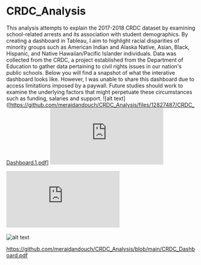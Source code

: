 # CRDC_Analysis
This analysis attempts to explain the 2017-2018 CRDC dataset by examining school-related arrests and its association with student demographics. By creating a dashboard in Tableau, I aim to highlight racial disparities of minority groups such as American Indian and Alaska Native, Asian, Black, Hispanic, and Native Hawaiian/Pacific Islander individuals. Data was collected from the CRDC, a project established from the Department of Education to gather data pertaining to civil rights issues in our nation's public schools. Below you will find a snapshot of what the interative dashboard looks like. However, I was unable to share this dashboard due to access limitations imposed by a paywall. Future studies should work to examine the underlying factors that might perpetuate these circumstances such as funding, salaries and support.
![alt text]([https://github.com/meraidandouch/CRDC_Analysis/files/12827487/CRDC_Dashboard.1.pdf]
![alt text](https://github.com/meraidandouch/CRDC_Analysis/blob/main/CRDC_Dashboard.pdf)

![alt text](https://github.com/meraidandouch/CRDC_Analysis/blob/main/CRDC_Dashboard.pdf?raw=true)

![alt text](https://github.com/[username]/[reponame]/blob/[branch]/image.jpg?raw=true)

https://github.com/meraidandouch/CRDC_Analysis/blob/main/CRDC_Dashboard.pdf
